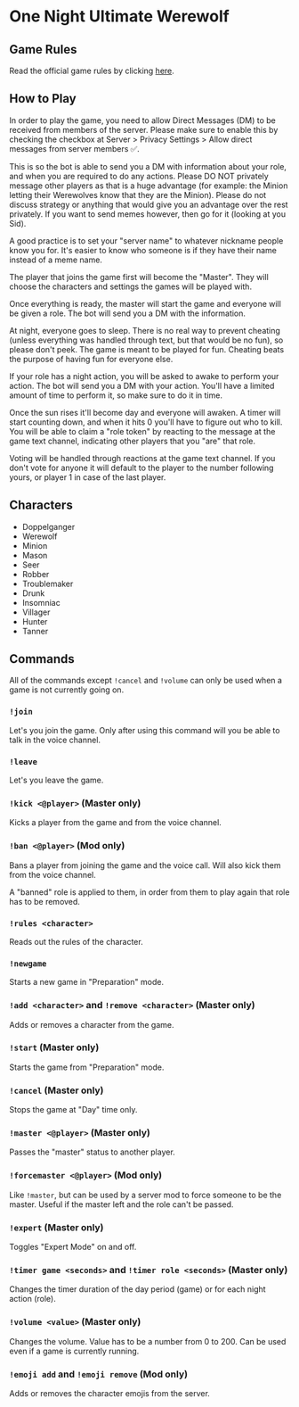 # One Night Ultimate Werewolf

## Game Rules

Read the official game rules by clicking [here](https://www.fgbradleys.com/rules/rules2/OneNightUltimateWerewolf-rules.pdf).

## How to Play

In order to play the game, you need to allow Direct Messages (DM) to be received from members of the server. Please make sure to enable this by checking the checkbox at Server > Privacy Settings > Allow direct messages from server members ✅.

This is so the bot is able to send you a DM with information about your role, and when you are required to do any actions. Please DO NOT privately message other players as that is a huge advantage (for example: the Minion letting their Werewolves know that they are the Minion). Please do not discuss strategy or anything that would give you an advantage over the rest privately. If you want to send memes however, then go for it (looking at you Sid).

A good practice is to set your "server name" to whatever nickname people know you for. It's easier to know who someone is if they have their name instead of a meme name.

The player that joins the game first will become the "Master". They will choose the characters and settings the games will be played with.

Once everything is ready, the master will start the game and everyone will be given a role. The bot will send you a DM with the information.

At night, everyone goes to sleep. There is no real way to prevent cheating (unless everything was handled through text, but that would be no fun), so please don't peek. The game is meant to be played for fun. Cheating beats the purpose of having fun for everyone else.

If your role has a night action, you will be asked to awake to perform your action. The bot will send you a DM with your action. You'll have a limited amount of time to perform it, so make sure to do it in time.

Once the sun rises it'll become day and everyone will awaken. A timer will start counting down, and when it hits 0 you'll have to figure out who to kill. You will be able to claim a "role token" by reacting to the message at the game text channel, indicating other players that you "are" that role.

Voting will be handled through reactions at the game text channel. If you don't vote for anyone it will default to the player to the number following yours, or player 1 in case of the last player.

## Characters

- Doppelganger
- Werewolf
- Minion
- Mason
- Seer
- Robber
- Troublemaker
- Drunk
- Insomniac
- Villager
- Hunter
- Tanner

## Commands

All of the commands except `!cancel` and `!volume` can only be used when a game is not currently going on.

### `!join`

Let's you join the game. Only after using this command will you be able to talk in the voice channel.

### `!leave`

Let's you leave the game.

### `!kick <@player>` (Master only)

Kicks a player from the game and from the voice channel.

### `!ban <@player>` (Mod only)

Bans a player from joining the game and the voice call. Will also kick them from the voice channel.

A "banned" role is applied to them, in order from them to play again that role has to be removed.

### `!rules <character>`

Reads out the rules of the character.

### `!newgame`

Starts a new game in "Preparation" mode.

### `!add <character>` and `!remove <character>` (Master only)

Adds or removes a character from the game.

### `!start` (Master only)

Starts the game from "Preparation" mode.

### `!cancel` (Master only)

Stops the game at "Day" time only.

### `!master <@player>` (Master only)

Passes the "master" status to another player.

### `!forcemaster <@player>` (Mod only)

Like `!master`, but can be used by a server mod to force someone to be the master. Useful if the master left and the role can't be passed.

### `!expert` (Master only)

Toggles "Expert Mode" on and off.

### `!timer game <seconds>` and `!timer role <seconds>` (Master only)

Changes the timer duration of the day period (game) or for each night action (role).

### `!volume <value>` (Master only)

Changes the volume. Value has to be a number from 0 to 200. Can be used even if a game is currently running.

### `!emoji add` and `!emoji remove` (Mod only)

Adds or removes the character emojis from the server.
